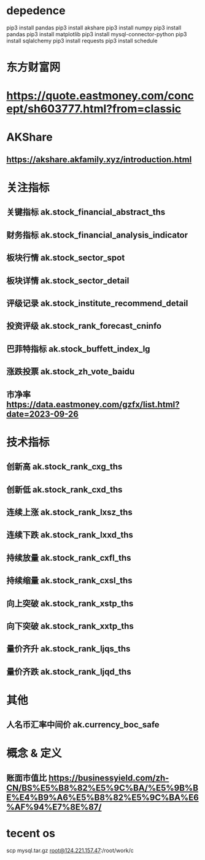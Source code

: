 # depedence
pip3 install pandas
pip3 install akshare
pip3 install numpy
pip3 install pandas
pip3 install matplotlib
pip3 install mysql-connector-python
pip3 install sqlalchemy
pip3 install requests
pip3 install schedule


# 东方财富网  
# https://quote.eastmoney.com/concept/sh603777.html?from=classic

# AKShare  
## https://akshare.akfamily.xyz/introduction.html

# 关注指标

## 关键指标 ak.stock_financial_abstract_ths

## 财务指标 ak.stock_financial_analysis_indicator

## 板块行情 ak.stock_sector_spot

## 板块详情 ak.stock_sector_detail

## 评级记录 ak.stock_institute_recommend_detail

## 投资评级 ak.stock_rank_forecast_cninfo

## 巴菲特指标 ak.stock_buffett_index_lg

## 涨跌投票 ak.stock_zh_vote_baidu

## 市净率 https://data.eastmoney.com/gzfx/list.html?date=2023-09-26

# 技术指标

## 创新高 ak.stock_rank_cxg_ths

## 创新低 ak.stock_rank_cxd_ths

## 连续上涨 ak.stock_rank_lxsz_ths

## 连续下跌 ak.stock_rank_lxxd_ths

## 持续放量 ak.stock_rank_cxfl_ths

## 持续缩量 ak.stock_rank_cxsl_ths

## 向上突破 ak.stock_rank_xstp_ths

## 向下突破 ak.stock_rank_xxtp_ths

## 量价齐升 ak.stock_rank_ljqs_ths

## 量价齐跌 ak.stock_rank_ljqd_ths

# 其他

## 人名币汇率中间价 ak.currency_boc_safe


# 概念 & 定义

## 账面市值比 https://businessyield.com/zh-CN/BS%E5%B8%82%E5%9C%BA/%E5%9B%BE%E4%B9%A6%E5%B8%82%E5%9C%BA%E6%AF%94%E7%8E%87/


# tecent os

<!-- 文件上传 -->
scp mysql.tar.gz root@124.221.157.47:/root/work/c

